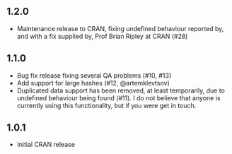 ## 1.2.0

* Maintenance release to CRAN, fixing undefined behaviour reported by, and with a fix supplied by, Prof Brian Ripley at CRAN (#28)

## 1.1.0

* Bug fix release fixing several QA problems (#10, #13)
* Add support for large hashes (#12, @artemklevtsov)
* Duplicated data support has been removed, at least temporarily, due to undefined behaviour being found (#11).  I do not believe that anyone is currently using this functionality, but if you were get in touch.

## 1.0.1

* Initial CRAN release
